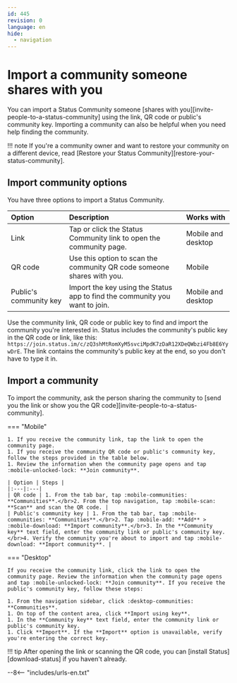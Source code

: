 ```yaml
---
id: 445
revision: 0
language: en
hide:
  - navigation
---
```


# Import a community someone shares with you

You can import a Status Community someone [shares with you][invite-people-to-a-status-community] using the link, QR code or public's community key. Importing a community can also be helpful when you need help finding the community.

!!! note
    If you're a community owner and want to restore your community on a different device, read [Restore your Status Community][restore-your-status-community].

## Import community options

You have three options to import a Status Community.

| Option | Description | Works with |
|:---|:---|:---|
| Link | Tap or click the Status Community link to open the community page. | Mobile and desktop |
| QR code | Use this option to scan the community QR code someone shares with you. | Mobile |
| Public's community key | Import the key using the Status app to find the community you want to join. | Mobile and desktop |

Use the community link, QR code or public key to find and import the community you're interested in. Status includes the community's public key in the QR code or link, like this: `https://join.status.im/c/zQ3shMtRomXyM5svciMpdK7zDaR12XDeQWbzi4Fb8E6YywDrE`. The link contains the community's public key at the end, so you don't have to type it in.

## Import a community

To import the community, ask the person sharing the community to [send you the link or show you the QR code][invite-people-to-a-status-community].

=== "Mobile"

    1. If you receive the community link, tap the link to open the community page.
    1. If you receive the community QR code or public's community key, follow the steps provided in the table below.
    1. Review the information when the community page opens and tap :mobile-unlocked-lock: **Join community**.
    
    | Option | Steps |
    |:---|:---|
    | QR code | 1. From the tab bar, tap :mobile-communities: **Communities**.</br>2. From the top navigation, tap :mobile-scan: **Scan** and scan the QR code. |
    | Public's community key | 1. From the tab bar, tap :mobile-communities: **Communities**.</br>2. Tap :mobile-add: **Add** > :mobile-download: **Import community**.</br>3. In the **Community key** text field, enter the community link or public's community key.</br>4. Verify the community you're about to import and tap :mobile-download: **Import community**. |

=== "Desktop"

    If you receive the community link, click the link to open the community page. Review the information when the community page opens and tap :mobile-unlocked-lock: **Join community**. If you receive the public's community key, follow these steps:

    1. From the navigation sidebar, click :desktop-communities: **Communities**.
    1. On top of the content area, click **Import using key**.
    1. In the **Community key** text field, enter the community link or public's community key.
    1. Click **Import**. If the **Import** option is unavailable, verify you're entering the correct key.

!!! tip
    After opening the link or scanning the QR code, you can [install Status][download-status] if you haven't already.

--8<-- "includes/urls-en.txt"

